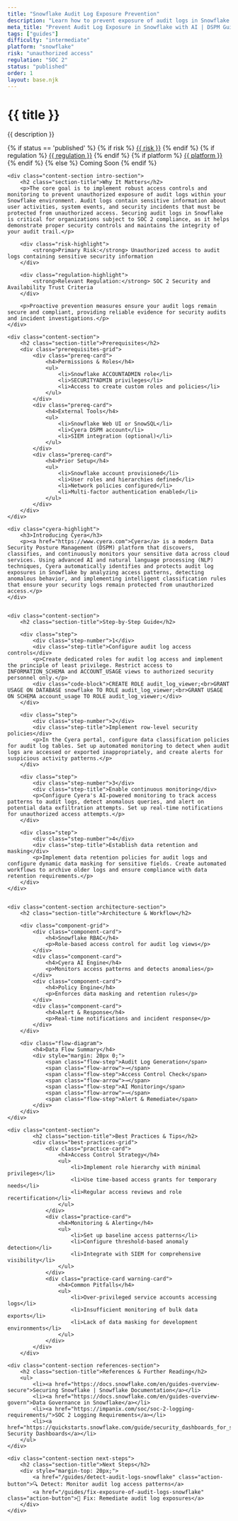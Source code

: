 ```yaml
---
title: "Snowflake Audit Log Exposure Prevention"
description: "Learn how to prevent exposure of audit logs in Snowflake environments. Follow step-by-step guidance for SOC 2 compliance."
meta_title: "Prevent Audit Log Exposure in Snowflake with AI | DSPM Guide"
tags: ["guides"]
difficulty: "intermediate"
platform: "snowflake"
risk: "unauthorized access"
regulation: "SOC 2"
status: "published"
order: 1
layout: base.njk
---
```


<div class="container">
    <div class="header">
        <h1>{{ title }}</h1>
        <p>{{ description }}</p>
        <div class="guide-tags-container">
			<div class="guide-tags-wrapper">
		    {% if status == 'published' %}
		        {% if risk %}
		        <a href="/risk/{{ risk | downcase | replace: ' ', '-' }}/" class="guide-tag risk">{{ risk }}</a>
		        {% endif %}
		        {% if regulation %}
		        <a href="/regulation/{{ regulation | downcase | replace: ' ', '-' }}/" class="guide-tag regulation">{{ regulation }}</a>
		        {% endif %}
		        {% if platform %}
		        <a href="/platforms/{{ platform | downcase | replace: ' ', '-' }}/" class="guide-tag platform">{{ platform }}</a>
		        {% endif %}
		    {% else %}
		        <span class="guide-tag coming-soon">Coming Soon</span>
		    {% endif %}
		</div>
		</div>
    </div>

    <div class="content-section intro-section">
        <h2 class="section-title">Why It Matters</h2>
        <p>The core goal is to implement robust access controls and monitoring to prevent unauthorized exposure of audit logs within your Snowflake environment. Audit logs contain sensitive information about user activities, system events, and security incidents that must be protected from unauthorized access. Securing audit logs in Snowflake is critical for organizations subject to SOC 2 compliance, as it helps demonstrate proper security controls and maintains the integrity of your audit trail.</p>
        
        <div class="risk-highlight">
            <strong>Primary Risk:</strong> Unauthorized access to audit logs containing sensitive security information
        </div>
        
        <div class="regulation-highlight">
            <strong>Relevant Regulation:</strong> SOC 2 Security and Availability Trust Criteria
        </div>
        
        <p>Proactive prevention measures ensure your audit logs remain secure and compliant, providing reliable evidence for security audits and incident investigations.</p>
    </div>

    <div class="content-section">
        <h2 class="section-title">Prerequisites</h2>
        <div class="prerequisites-grid">
            <div class="prereq-card">
                <h4>Permissions & Roles</h4>
                <ul>
                    <li>Snowflake ACCOUNTADMIN role</li>
                    <li>SECURITYADMIN privileges</li>
                    <li>Access to create custom roles and policies</li>
                </ul>
            </div>
            <div class="prereq-card">
                <h4>External Tools</h4>
                <ul>
                    <li>Snowflake Web UI or SnowSQL</li>
                    <li>Cyera DSPM account</li>
                    <li>SIEM integration (optional)</li>
                </ul>
            </div>
            <div class="prereq-card">
                <h4>Prior Setup</h4>
                <ul>
                    <li>Snowflake account provisioned</li>
                    <li>User roles and hierarchies defined</li>
                    <li>Network policies configured</li>
                    <li>Multi-factor authentication enabled</li>
                </ul>
            </div>
        </div>
    </div>
	
    <div class="cyera-highlight">
        <h3>Introducing Cyera</h3>
        <p><a href="https://www.cyera.com">Cyera</a> is a modern Data Security Posture Management (DSPM) platform that discovers, classifies, and continuously monitors your sensitive data across cloud services. Using advanced AI and natural language processing (NLP) techniques, Cyera automatically identifies and protects audit log exposures in Snowflake by analyzing access patterns, detecting anomalous behavior, and implementing intelligent classification rules that ensure your security logs remain protected from unauthorized access.</p>
    </div>
	

    <div class="content-section">
        <h2 class="section-title">Step-by-Step Guide</h2>
        
        <div class="step">
            <div class="step-number">1</div>
            <div class="step-title">Configure audit log access controls</div>
            <p>Create dedicated roles for audit log access and implement the principle of least privilege. Restrict access to INFORMATION_SCHEMA and ACCOUNT_USAGE views to authorized security personnel only.</p>
            <div class="code-block">CREATE ROLE audit_log_viewer;<br>GRANT USAGE ON DATABASE snowflake TO ROLE audit_log_viewer;<br>GRANT USAGE ON SCHEMA account_usage TO ROLE audit_log_viewer;</div>
        </div>

        <div class="step">
            <div class="step-number">2</div>
            <div class="step-title">Implement row-level security policies</div>
            <p>In the Cyera portal, configure data classification policies for audit log tables. Set up automated monitoring to detect when audit logs are accessed or exported inappropriately, and create alerts for suspicious activity patterns.</p>
        </div>

        <div class="step">
            <div class="step-number">3</div>
            <div class="step-title">Enable continuous monitoring</div>
            <p>Configure Cyera's AI-powered monitoring to track access patterns to audit logs, detect anomalous queries, and alert on potential data exfiltration attempts. Set up real-time notifications for unauthorized access attempts.</p>
        </div>

        <div class="step">
            <div class="step-number">4</div>
            <div class="step-title">Establish data retention and masking</div>
            <p>Implement data retention policies for audit logs and configure dynamic data masking for sensitive fields. Create automated workflows to archive older logs and ensure compliance with data retention requirements.</p>
        </div>
    </div>


    <div class="content-section architecture-section">
        <h2 class="section-title">Architecture & Workflow</h2>
        
        <div class="component-grid">
            <div class="component-card">
                <h4>Snowflake RBAC</h4>
                <p>Role-based access control for audit log views</p>
            </div>
            <div class="component-card">
                <h4>Cyera AI Engine</h4>
                <p>Monitors access patterns and detects anomalies</p>
            </div>
            <div class="component-card">
                <h4>Policy Engine</h4>
                <p>Enforces data masking and retention rules</p>
            </div>
            <div class="component-card">
                <h4>Alert & Response</h4>
                <p>Real-time notifications and incident response</p>
            </div>
        </div>

        <div class="flow-diagram">
            <h4>Data Flow Summary</h4>
            <div style="margin: 20px 0;">
                <span class="flow-step">Audit Log Generation</span>
                <span class="flow-arrow">→</span>
                <span class="flow-step">Access Control Check</span>
                <span class="flow-arrow">→</span>
                <span class="flow-step">AI Monitoring</span>
                <span class="flow-arrow">→</span>
                <span class="flow-step">Alert & Remediate</span>
            </div>
        </div>
    </div>

	<div class="content-section">
	        <h2 class="section-title">Best Practices & Tips</h2>
	        <div class="best-practices-grid">
	            <div class="practice-card">
	                <h4>Access Control Strategy</h4>
	                <ul>
	                    <li>Implement role hierarchy with minimal privileges</li>
	                    <li>Use time-based access grants for temporary needs</li>
	                    <li>Regular access reviews and role recertification</li>
	                </ul>
	            </div>
	            <div class="practice-card">
	                <h4>Monitoring & Alerting</h4>
	                <ul>
	                    <li>Set up baseline access patterns</li>
	                    <li>Configure threshold-based anomaly detection</li>
	                    <li>Integrate with SIEM for comprehensive visibility</li>
	                </ul>
	            </div>
	            <div class="practice-card warning-card">
	                <h4>Common Pitfalls</h4>
	                <ul>
	                    <li>Over-privileged service accounts accessing logs</li>
	                    <li>Insufficient monitoring of bulk data exports</li>
	                    <li>Lack of data masking for development environments</li>
	                </ul>
	            </div>
	        </div>
	    </div>

    <div class="content-section references-section">
        <h2 class="section-title">References & Further Reading</h2>
        <ul>
            <li><a href="https://docs.snowflake.com/en/guides-overview-secure">Securing Snowflake | Snowflake Documentation</a></li>
            <li><a href="https://docs.snowflake.com/en/guides-overview-govern">Data Governance in Snowflake</a></li>
            <li><a href="https://impanix.com/soc/soc-2-logging-requirements/">SOC 2 Logging Requirements</a></li>
            <li><a href="https://quickstarts.snowflake.com/guide/security_dashboards_for_snowflake/index.html">Snowflake Security Dashboards</a></li>
        </ul>
    </div>

    <div class="content-section next-steps">
        <h2 class="section-title">Next Steps</h2>
        <div style="margin-top: 20px;">
            <a href="/guides/detect-audit-logs-snowflake" class="action-button">🔍 Detect: Monitor audit log access patterns</a>
            <a href="/guides/fix-exposure-of-audit-logs-snowflake" class="action-button">🔧 Fix: Remediate audit log exposures</a>
        </div>
    </div>
</div>